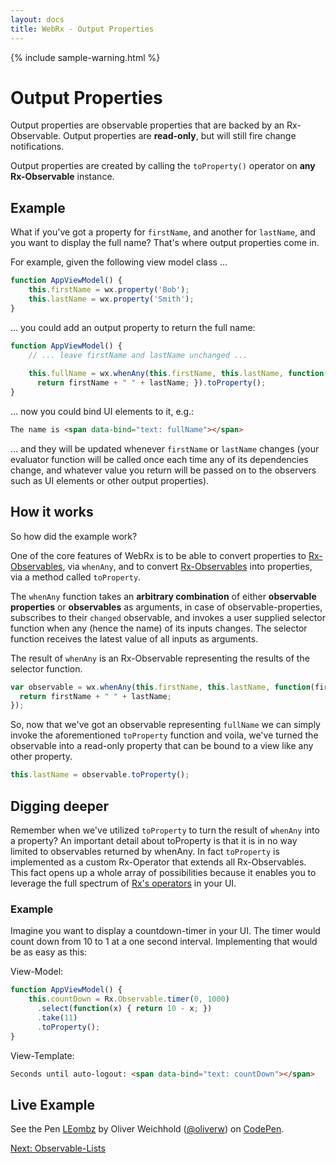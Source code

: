 ```yaml
---
layout: docs
title: WebRx - Output Properties
---
```

{% include sample-warning.html %}
# Output Properties

Output properties are observable properties that are backed by an Rx-Observable. Output properties are **read-only**, but will still fire change notifications.

Output properties are created by calling the <code>toProperty()</code> operator on **any Rx-Observable** instance.

## Example

What if you've got a property for <code>firstName</code>, and another for <code>lastName</code>, and you want to display the full name? 
That's where output properties come in. 

For example, given the following view model class ...

```javascript
function AppViewModel() {
    this.firstName = wx.property('Bob');
    this.lastName = wx.property('Smith');
}
```

… you could add an output property to return the full name:

```javascript
function AppViewModel() {
    // ... leave firstName and lastName unchanged ...
 
    this.fullName = wx.whenAny(this.firstName, this.lastName, function(firstName, lastName) { 
      return firstName + " " + lastName; }).toProperty();
}
```

... now you could bind UI elements to it, e.g.:

```html
The name is <span data-bind="text: fullName"></span>
```

… and they will be updated whenever <code>firstName</code> or <code>lastName</code> changes (your evaluator function will be called once each time any of its dependencies change, 
and whatever value you return will be passed on to the observers such as UI elements or other output properties).

## How it works

So how did the example work?

One of the core features of WebRx is to be able to convert properties to [Rx-Observables](https://github.com/Reactive-Extensions/RxJS/blob/master/doc/api/core/observable.md), via <code>whenAny</code>, and to convert [Rx-Observables](https://github.com/Reactive-Extensions/RxJS/blob/master/doc/api/core/observable.md) into properties, via a method called <code>toProperty</code>. 

The <code>whenAny</code> function takes  an **arbitrary combination** of either **observable properties** or **observables** as arguments, in case of observable-properties, subscribes to their <code>changed</code> observable, 
and invokes a user supplied selector function when any (hence the name) of its inputs changes. 
The selector function receives the latest value of all inputs as arguments. 

The result of <code>whenAny</code> is an Rx-Observable representing the results of the selector function.

```javascript
var observable = wx.whenAny(this.firstName, this.lastName, function(firstName, lastName) { 
  return firstName + " " + lastName; 
});
```

So, now that we've got an observable representing <code>fullName</code> we can simply invoke the aforementioned <code>toProperty</code> function and voila, we've turned the observable into a read-only property that can be bound to a view like any other property.

```javascript
this.lastName = observable.toProperty();
```

## Digging deeper

Remember when we've utilized <code>toProperty</code> to turn the result of <code>whenAny</code> into a property? An important detail about toProperty is that it is in no way limited to observables returned by whenAny. In fact <code>toProperty</code> is implemented as a custom Rx-Operator that extends all Rx-Observables. This fact opens up a whole array of possibilities because it enables you to leverage the full spectrum of [Rx's operators](https://github.com/Reactive-Extensions/RxJS/blob/master/doc/gettingstarted/which-instance.md) in your UI.
  

### Example

Imagine you want to display a countdown-timer in your UI. The timer would count down from 10 to 1 at a one second interval. Implementing that would be as easy as this:

View-Model:

```javascript
function AppViewModel() {
    this.countDown = Rx.Observable.timer(0, 1000)
      .select(function(x) { return 10 - x; })
      .take(11)
      .toProperty();
}
```

View-Template:

```html
Seconds until auto-logout: <span data-bind="text: countDown"></span>
```

## Live Example

<p data-height="268" data-theme-id="0" data-slug-hash="LEombz" data-default-tab="result" data-user="oliverw" class='codepen'>See the Pen <a href='http://codepen.io/oliverw/pen/LEombz/'>LEombz</a> by Oliver Weichhold (<a href='http://codepen.io/oliverw'>@oliverw</a>) on <a href='http://codepen.io'>CodePen</a>.</p>
<script async src="//assets.codepen.io/assets/embed/ei.js"></script>

<a class="next-topic" href="/docs/observable-lists.html">Next: Observable-Lists</a>
